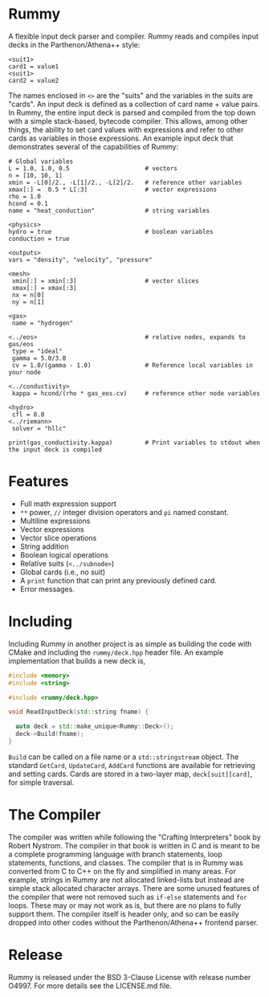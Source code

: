 # Rummy

A flexible input deck parser and compiler. Rummy reads and compiles input decks in the Parthenon/Athena++ style:
```
<suit1>
card1 = value1
<suit1>
card2 = value2
```
The names enclosed in `<>` are the "suits" and the variables in the suits are "cards". 
An input deck is defined as a collection of card name + value pairs.
In Rummy, the entire input deck is parsed and compiled from the top down with a simple stack-based, bytecode compiler. 
This allows, among other things, the ability to set card values with expressions and refer to other cards as variables in those expressions.
An example input deck that demonstrates several of the capabilities of Rummy:
```shell
# Global variables
L = 1.0, 1.0, 0.5                     # vectors
n = [10, 10, 1]
xmin = -L[0]/2., -L[1]/2., -L[2]/2.   # reference other variables
xmax[:] =  0.5 * L[:3]                # vector expressions 
rho = 1.0
hcond = 0.1
name = "heat_conduction"              # string variables

<physics>
hydro = true                          # boolean variables
conduction = true

<outputs>
vars = "density", "velocity", "pressure" 

<mesh>
 xmin[:] = xmin[:3]                   # vector slices
 xmax[:] = xmax[:3]
 nx = n[0]
 ny = n[1]

<gas>
 name = "hydrogen"

<../eos>                              # relative nodes, expands to gas/eos
 type = "ideal"         
 gamma = 5.0/3.0
 cv = 1.0/(gamma - 1.0)               # Reference local variables in your node

<../conductivity>
 kappa = hcond/(rho * gas_eos.cv)     # reference other node variables 
 
<hydro>
 cfl = 0.8
<../riemann>
 solver = "hllc"

print(gas_conductivity.kappa)         # Print variables to stdout when the input deck is compiled
```

# Features

* Full math expression support
* `**` power, `//` integer division operators and `pi` named constant. 
* Multiline expressions
* Vector expressions
* Vector slice operations
* String addition
* Boolean logical operations
* Relative suits (`<../subnode>`)
* Global cards (i.e., no suit)
* A `print` function that can print any previously defined card.
* Error messages. 

# Including

Including Rummy in another project is as simple as building the code with CMake and including the `rummy/deck.hpp` header file. 
An example implementation that builds a new deck is,

```c++
#include <memory>
#include <string>

#include <rummy/deck.hpp>

void ReadInputDeck(std::string fname) {

  auto deck = std::make_unique<Rummy::Deck>();
  deck->Build(fname);
}
```
`Build` can be called on a file name or a `std::stringstream` object. 
The standard `GetCard`, `UpdateCard`, `AddCard` functions are available for retrieving and setting cards.
Cards are stored in a two-layer map, `deck[suit][card]`, for simple traversal. 

# The Compiler

The compiler was written while following the "Crafting Interpreters" book by Robert Nystrom. The compiler in that book is written in C and is meant to be a complete programming language with branch statements, loop statements, functions, and classes. 
The compiler that is in Rummy was converted from C to C++ on the fly and simplified in many areas. 
For example, strings in Rummy are not allocated linked-lists but instead are simple stack allocated character arrays. 
There are some unused features of the compiler that were not removed such as `if-else` statements and `for` loops. These may or may not work as is, but there are no plans to fully support them. 
The compiler itself is header only, and so can be easily dropped into other codes without the Parthenon/Athena++ frontend parser.


# Release

Rummy is released under the BSD 3-Clause License with release number O4997. For more details see the LICENSE.md file.
